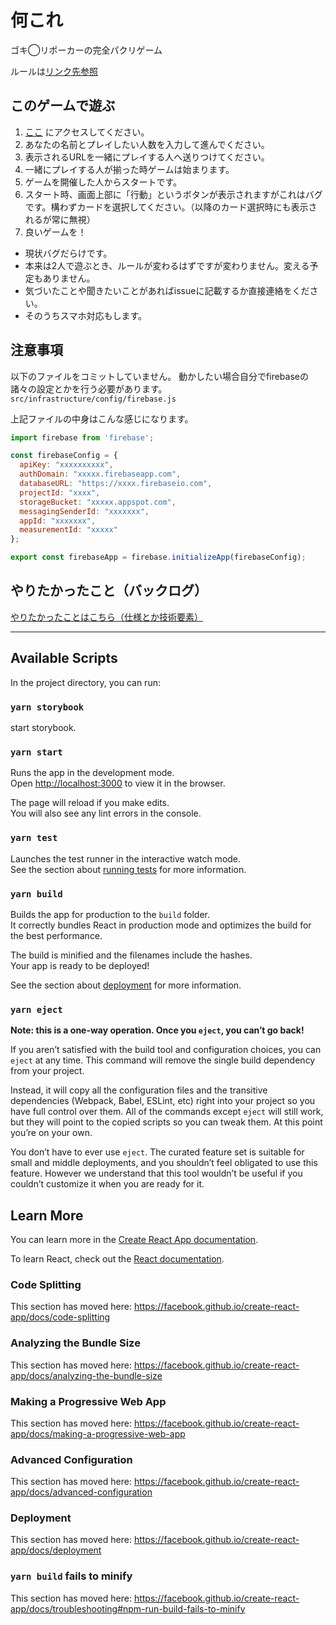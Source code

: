 
# 何これ

ゴキ◯リポーカーの完全パクリゲーム

ルールは[リンク先参照](http://www.mobius-games.co.jp/DreiMagier/KakerLakenPoker.htm)

## このゲームで遊ぶ

1. [ここ](https://hated-poker.web.app/) にアクセスしてください。
2. あなたの名前とプレイしたい人数を入力して進んでください。
3. 表示されるURLを一緒にプレイする人へ送りつけてください。
4. 一緒にプレイする人が揃った時ゲームは始まります。
5. ゲームを開催した人からスタートです。
6. スタート時、画面上部に「行動」というボタンが表示されますがこれはバグです。構わずカードを選択してください。（以降のカード選択時にも表示されるが常に無視）
7. 良いゲームを！

* 現状バグだらけです。
* 本来は2人で遊ぶとき、ルールが変わるはずですが変わりません。変える予定もありません。
* 気づいたことや聞きたいことがあればissueに記載するか直接連絡をください。
* そのうちスマホ対応もします。

## 注意事項

以下のファイルをコミットしていません。
動かしたい場合自分でfirebaseの諸々の設定とかを行う必要があります。
`src/infrastructure/config/firebase.js`

上記ファイルの中身はこんな感じになります。

```JavaScript
import firebase from 'firebase';

const firebaseConfig = {
  apiKey: "xxxxxxxxxx",
  authDomain: "xxxxx.firebaseapp.com",
  databaseURL: "https://xxxx.firebaseio.com",
  projectId: "xxxx",
  storageBucket: "xxxxx.appspot.com",
  messagingSenderId: "xxxxxxx",
  appId: "xxxxxxx",
  measurementId: "xxxxx"
};

export const firebaseApp = firebase.initializeApp(firebaseConfig);
```

## やりたかったこと（バックログ）

[やりたかったことはこちら（仕様とか技術要素）](./src/docs/やりたかったこと.md)

---

## Available Scripts

In the project directory, you can run:

### `yarn storybook`

start storybook.

### `yarn start`

Runs the app in the development mode.<br />
Open [http://localhost:3000](http://localhost:3000) to view it in the browser.

The page will reload if you make edits.<br />
You will also see any lint errors in the console.

### `yarn test`

Launches the test runner in the interactive watch mode.<br />
See the section about [running tests](https://facebook.github.io/create-react-app/docs/running-tests) for more information.

### `yarn build`

Builds the app for production to the `build` folder.<br />
It correctly bundles React in production mode and optimizes the build for the best performance.

The build is minified and the filenames include the hashes.<br />
Your app is ready to be deployed!

See the section about [deployment](https://facebook.github.io/create-react-app/docs/deployment) for more information.

### `yarn eject`

**Note: this is a one-way operation. Once you `eject`, you can’t go back!**

If you aren’t satisfied with the build tool and configuration choices, you can `eject` at any time. This command will remove the single build dependency from your project.

Instead, it will copy all the configuration files and the transitive dependencies (Webpack, Babel, ESLint, etc) right into your project so you have full control over them. All of the commands except `eject` will still work, but they will point to the copied scripts so you can tweak them. At this point you’re on your own.

You don’t have to ever use `eject`. The curated feature set is suitable for small and middle deployments, and you shouldn’t feel obligated to use this feature. However we understand that this tool wouldn’t be useful if you couldn’t customize it when you are ready for it.

## Learn More

You can learn more in the [Create React App documentation](https://facebook.github.io/create-react-app/docs/getting-started).

To learn React, check out the [React documentation](https://reactjs.org/).

### Code Splitting

This section has moved here: https://facebook.github.io/create-react-app/docs/code-splitting

### Analyzing the Bundle Size

This section has moved here: https://facebook.github.io/create-react-app/docs/analyzing-the-bundle-size

### Making a Progressive Web App

This section has moved here: https://facebook.github.io/create-react-app/docs/making-a-progressive-web-app

### Advanced Configuration

This section has moved here: https://facebook.github.io/create-react-app/docs/advanced-configuration

### Deployment

This section has moved here: https://facebook.github.io/create-react-app/docs/deployment

### `yarn build` fails to minify

This section has moved here: https://facebook.github.io/create-react-app/docs/troubleshooting#npm-run-build-fails-to-minify
